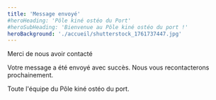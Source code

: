 ```yaml
---
title: 'Message envoyé'
#heroHeading: 'Pôle kiné ostéo du Port'
#heroSubHeading: 'Bienvenue au Pôle kiné ostéo du port !'
heroBackground: './accueil/shutterstock_1761737447.jpg'
---
```


Merci de nous avoir contacté

Votre message a été envoyé avec succès. 
Nous vous recontacterons prochainement.

Toute l'équipe du Pôle kiné ostéo du port.